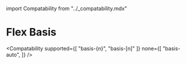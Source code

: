import Compatability from "../\_compatability.mdx"

# Flex Basis

<Compatability
supported={[ "basis-{n}", "basis-[n]" ]}
none={[
"basis-auto",
]}
/>
